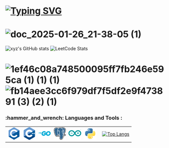 [![Typing SVG](https://readme-typing-svg.herokuapp.com?font=Oswald&size=40&duration=2500&pause=3000&color=B50000&width=600&height=70&lines=HI+ITS+XYZ%2C+NIGGA)](https://git.io/typing-svg)
===============================================================================================================================================
![doc_2025-01-26_21-38-05 (1)](https://github.com/user-attachments/assets/08726eab-be8b-4650-9f1f-b3ee1b3a43cb)
=============================================================================================================================
![xyz's GitHub stats](https://github-readme-stats.vercel.app/api?username=xyzfbi&show_icons=true&theme=jolly)
![LeetCode Stats](https://leetcard.jacoblin.cool/xyzfbi?theme=dark&font=Waiting%20for%20the%20Sunrise&weigth=400&heigth=240)

![1ef46c08a748500095ff7fb246e595ca (1) (1) (1)](https://github.com/user-attachments/assets/cc3b4757-68be-46eb-b5e6-8336c4d55a81)
![fb14aee3cc6f979df7f5df2e9f473891 (3) (2) (1)](https://github.com/user-attachments/assets/a0ecc22b-b39f-4cac-b5b0-5cf21c5a8aec)
=======================================================================================================================================
<html>
<h3 align="left">:hammer_and_wrench: Languages and Tools :</h3>

<table>
  <tr>
    <td align="left">
      <div>
        <img src="https://github.com/devicons/devicon/blob/master/icons/c/c-original.svg" title="C" alt="C" width="40" height="40"/>&nbsp;
        <img src="https://github.com/devicons/devicon/blob/master/icons/cplusplus/cplusplus-original.svg" title="C++" alt="C++" width="40" height="40"/>&nbsp;
        <img src="https://github.com/devicons/devicon/blob/master/icons/go/go-original-wordmark.svg" title="Golang", alt="Golang", width="40" height="40"/>&nbsp; 
        <img src="https://github.com/devicons/devicon/blob/master/icons/postgresql/postgresql-original.svg" title="PostgreSQL" alt="PostgreSQL" width="40" height="40"/>&nbsp;
        <img src="https://github.com/devicons/devicon/blob/master/icons/arduino/arduino-original.svg" title="Arduino" alt="Arduino" width="40" height="40"/>&nbsp;  
        <img src="https://github.com/devicons/devicon/blob/master/icons/python/python-original.svg" title="Python" alt="Python" width="40" height="40"/>&nbsp;
      </div>
    </td>
    <td align="right">
      <a href="https://github.com/anuraghazra/github-readme-stats">
        <img src="https://github-readme-stats.vercel.app/api/top-langs/?username=xyzfbi" alt="Top Langs">
      </a>
    </td>
  </tr>
</table>
</html>
